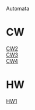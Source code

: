 Automata
# CW
[CW2](https://beyzakoser.github.io/Automata/cw2.html)
<br>
[CW3](https://beyzakoser.github.io/Automata/regularExp.html)
<br>
[CW4](https://beyzakoser.github.io/Automata/cw4.html)
<br>

# HW
[HW1](https://beyzakoser.github.io/Automata/HW.html)
<br>

